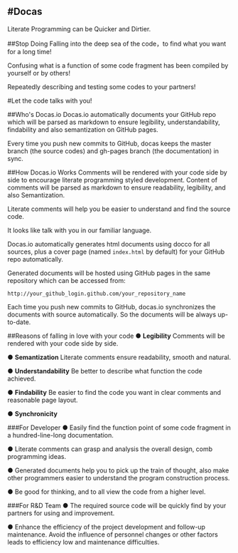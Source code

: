 #Docas
---------------------------------------
Literate Programming can be Quicker and Dirtier. 
    
    
    
##Stop Doing
Falling into the deep sea of the code，to find what you want for a long time!

Confusing what is a function of some code fragment has been compiled by yourself or by others!

Repeatedly describing and testing some codes to your partners!


#Let the code talks with you!


##Who's Docas.io
Docas.io automatically documents your GitHub repo which will be parsed as markdown to ensure 
legibility, understandability, findability and also semantization on GitHub pages.

Every time you push new commits to GitHub, docas keeps the master branch (the source codes)
and gh-pages branch (the documentation) in sync.


##How Docas.io Works
Comments will be rendered with your code side by side to encourage literate programming styled
development. Content of comments will be parsed as markdown to ensure readability, legibility, 
and also Semantization.

Literate comments will help you be easier to understand and find the source code.

It looks like talk with you in our familiar language. 

Docas.io automatically generates html documents using docco for all sources, plus a cover
page (named `index.html` by default) for your GitHub repo automatically.

Generated documents will be hosted using GitHub pages in the same repository
which can be accessed from:

    http://your_github_login.github.com/your_repository_name

Each time you push new commits to GitHub, docas.io synchronizes the documents with source 
automatically. So the documents will be always up-to-date.


##Reasons of falling in love with your code 
● __Legibility__        Comments will be rendered with your code side by side. 

● __Semantization__      Literate comments ensure readability, smooth and natural.

● __Understandability__   Be better to describe what function the code achieved.

● __Findability__  Be easier to find the code you want in clear comments and reasonable page layout. 

● __Synchronicity__ 

###For  Developer 
●  Easily find the function point of some code fragment in a hundred-line-long documentation.

●  Literate comments can grasp and analysis the overall design, comb programming ideas.

● Generated documents help you to pick up the train of thought, also make other programmers easier to 
understand the program construction process.

●  Be good for thinking, and to all view the code from a higher level. 

###For  R&D Team
●  The required source code will be quickly find by your partners for using and improvement.

●  Enhance the efficiency of the project development and follow-up maintenance. Avoid the influence 
of personnel changes or other factors leads to efficiency low and maintenance difficulties.


